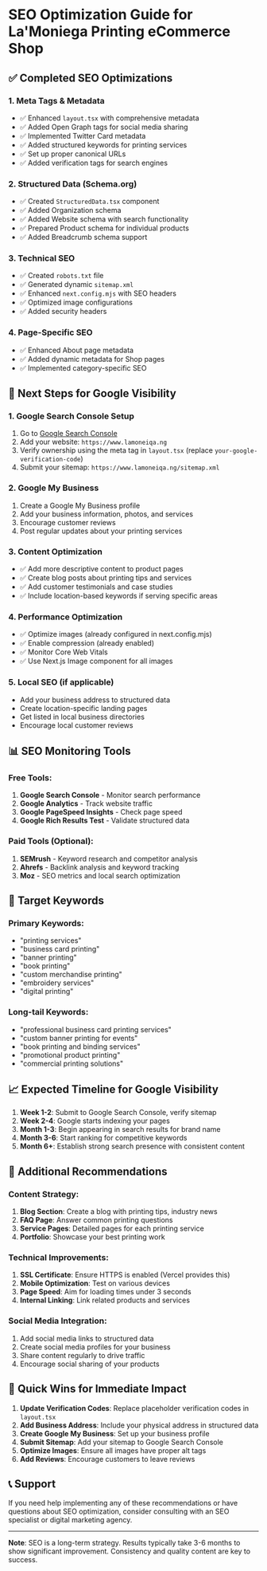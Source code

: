# SEO Optimization Guide for La'Moniega Printing eCommerce Shop

## ✅ Completed SEO Optimizations

### 1. **Meta Tags & Metadata**
- ✅ Enhanced `layout.tsx` with comprehensive metadata
- ✅ Added Open Graph tags for social media sharing
- ✅ Implemented Twitter Card metadata
- ✅ Added structured keywords for printing services
- ✅ Set up proper canonical URLs
- ✅ Added verification tags for search engines

### 2. **Structured Data (Schema.org)**
- ✅ Created `StructuredData.tsx` component
- ✅ Added Organization schema
- ✅ Added Website schema with search functionality
- ✅ Prepared Product schema for individual products
- ✅ Added Breadcrumb schema support

### 3. **Technical SEO**
- ✅ Created `robots.txt` file
- ✅ Generated dynamic `sitemap.xml`
- ✅ Enhanced `next.config.mjs` with SEO headers
- ✅ Optimized image configurations
- ✅ Added security headers

### 4. **Page-Specific SEO**
- ✅ Enhanced About page metadata
- ✅ Added dynamic metadata for Shop pages
- ✅ Implemented category-specific SEO

## 🔄 Next Steps for Google Visibility

### 1. **Google Search Console Setup**
1. Go to [Google Search Console](https://search.google.com/search-console/)
2. Add your website: `https://www.lamoneiqa.ng`
3. Verify ownership using the meta tag in `layout.tsx` (replace `your-google-verification-code`)
4. Submit your sitemap: `https://www.lamoneiqa.ng/sitemap.xml`

### 2. **Google My Business**
1. Create a Google My Business profile
2. Add your business information, photos, and services
3. Encourage customer reviews
4. Post regular updates about your printing services

### 3. **Content Optimization**
- ✅ Add more descriptive content to product pages
- ✅ Create blog posts about printing tips and services
- ✅ Add customer testimonials and case studies
- ✅ Include location-based keywords if serving specific areas

### 4. **Performance Optimization**
- ✅ Optimize images (already configured in next.config.mjs)
- ✅ Enable compression (already enabled)
- ✅ Monitor Core Web Vitals
- ✅ Use Next.js Image component for all images

### 5. **Local SEO (if applicable)**
- Add your business address to structured data
- Create location-specific landing pages
- Get listed in local business directories
- Encourage local customer reviews

## 📊 SEO Monitoring Tools

### Free Tools:
1. **Google Search Console** - Monitor search performance
2. **Google Analytics** - Track website traffic
3. **Google PageSpeed Insights** - Check page speed
4. **Google Rich Results Test** - Validate structured data

### Paid Tools (Optional):
1. **SEMrush** - Keyword research and competitor analysis
2. **Ahrefs** - Backlink analysis and keyword tracking
3. **Moz** - SEO metrics and local search optimization

## 🎯 Target Keywords

### Primary Keywords:
- "printing services"
- "business card printing"
- "banner printing"
- "book printing"
- "custom merchandise printing"
- "embroidery services"
- "digital printing"

### Long-tail Keywords:
- "professional business card printing services"
- "custom banner printing for events"
- "book printing and binding services"
- "promotional product printing"
- "commercial printing solutions"

## 📈 Expected Timeline for Google Visibility

1. **Week 1-2**: Submit to Google Search Console, verify sitemap
2. **Week 2-4**: Google starts indexing your pages
3. **Month 1-3**: Begin appearing in search results for brand name
4. **Month 3-6**: Start ranking for competitive keywords
5. **Month 6+**: Establish strong search presence with consistent content

## 🔧 Additional Recommendations

### Content Strategy:
1. **Blog Section**: Create a blog with printing tips, industry news
2. **FAQ Page**: Answer common printing questions
3. **Service Pages**: Detailed pages for each printing service
4. **Portfolio**: Showcase your best printing work

### Technical Improvements:
1. **SSL Certificate**: Ensure HTTPS is enabled (Vercel provides this)
2. **Mobile Optimization**: Test on various devices
3. **Page Speed**: Aim for loading times under 3 seconds
4. **Internal Linking**: Link related products and services

### Social Media Integration:
1. Add social media links to structured data
2. Create social media profiles for your business
3. Share content regularly to drive traffic
4. Encourage social sharing of your products

## 🚀 Quick Wins for Immediate Impact

1. **Update Verification Codes**: Replace placeholder verification codes in `layout.tsx`
2. **Add Business Address**: Include your physical address in structured data
3. **Create Google My Business**: Set up your business profile
4. **Submit Sitemap**: Add your sitemap to Google Search Console
5. **Optimize Images**: Ensure all images have proper alt tags
6. **Add Reviews**: Encourage customers to leave reviews

## 📞 Support

If you need help implementing any of these recommendations or have questions about SEO optimization, consider consulting with an SEO specialist or digital marketing agency.

---

**Note**: SEO is a long-term strategy. Results typically take 3-6 months to show significant improvement. Consistency and quality content are key to success.